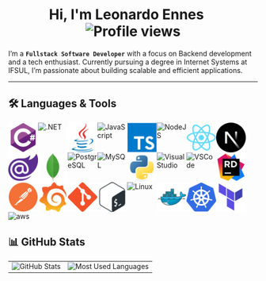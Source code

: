 <h1 align="center">
  Hi, I'm Leonardo Ennes  
  <img >
  &nbsp;&nbsp;
  <img width="100rem" src="https://komarev.com/ghpvc/?username=LeonardoEnnes&color=111111&style=flat-square" alt="Profile views" />
</h1>

I’m a **`Fullstack Software Developer`**  with a focus on Backend development and a tech enthusiast. Currently pursuing a degree in Internet Systems at IFSUL, I’m passionate about building scalable and efficient applications.  

---

## 🛠️ Languages & Tools  

<img align="left" alt="C#" width="60px" src="https://github.com/devicons/devicon/blob/v2.16.0/icons/csharp/csharp-original.svg"/>  
<img align="left" alt=".NET" width="60px" src="https://upload.wikimedia.org/wikipedia/commons/thumb/7/7d/Microsoft_.NET_logo.svg/456px-Microsoft_.NET_logo.svg.png"/>  
<img align="left" alt="Java" width="60px" src="https://github.com/devicons/devicon/blob/master/icons/java/java-original.svg"/>  
<img align="left" alt="JavaScript" width="60px" src="https://cdn.jsdelivr.net/gh/devicons/devicon@latest/icons/javascript/javascript-original.svg"/>  
<img align="left" alt="TypeScript" width="60px" src="https://github.com/devicons/devicon/blob/v2.16.0/icons/typescript/typescript-plain.svg"/>  
<img align="left" alt="NodeJS" width="60px" src="https://cdn.jsdelivr.net/gh/devicons/devicon@latest/icons/nodejs/nodejs-original-wordmark.svg"/>  
<img align="left" alt="React" width="60px" src="https://github.com/devicons/devicon/blob/v2.16.0/icons/react/react-original.svg"/>  
<img align="left" alt="NextJS" width="60px" src="https://github.com/devicons/devicon/blob/v2.16.0/icons/nextjs/nextjs-original.svg"/>  
<img align="left" alt="Blazor" width="60px" src="https://github.com/devicons/devicon/blob/v2.16.0/icons/blazor/blazor-original.svg"/>  
<img align="left" alt="MongoDB" width="60px" src="https://github.com/devicons/devicon/blob/v2.16.0/icons/mongodb/mongodb-original.svg"/>  
<img align="left" alt="PostgreSQL" width="60px" src="https://cdn.jsdelivr.net/gh/devicons/devicon@latest/icons/postgresql/postgresql-original.svg"/>  
<img align="left" alt="MySQL" width="60px" src="https://cdn.jsdelivr.net/gh/devicons/devicon@latest/icons/mysql/mysql-original-wordmark.svg"/>  
<img align="left" alt="Python" width="60px" src="https://github.com/devicons/devicon/blob/v2.16.0/icons/python/python-original.svg"/>  
<img align="left" alt="VisualStudio" width="60px" src="https://cdn.jsdelivr.net/gh/devicons/devicon@latest/icons/visualstudio/visualstudio-original.svg"/>  
<img align="left" alt="VSCode" width="60px" src="https://cdn.jsdelivr.net/gh/devicons/devicon@latest/icons/vscode/vscode-original.svg"/>  
<img align="left" alt="Rider" width="60px" src="https://github.com/devicons/devicon/blob/v2.16.0/icons/rider/rider-original.svg"/>  
<img align="left" alt="Postman" width="60px" src="https://github.com/devicons/devicon/blob/v2.16.0/icons/postman/postman-original.svg"/>  
<img align="left" alt="Grafana" width="60px" src="https://github.com/devicons/devicon/blob/v2.16.0/icons/grafana/grafana-original.svg"/>  
<img align="left" alt="Git" width="60px" src="https://github.com/devicons/devicon/blob/v2.16.0/icons/git/git-original.svg"/>  
<img align="left" alt="Bash" width="60px" src="https://github.com/devicons/devicon/blob/v2.16.0/icons/bash/bash-plain.svg"/>  
<img align="left" alt="Linux" width="60px" src="https://cdn.jsdelivr.net/gh/devicons/devicon@latest/icons/linux/linux-original.svg"/>  
<img align="left" alt="Docker" width="60px" src="https://github.com/devicons/devicon/blob/v2.16.0/icons/docker/docker-original.svg"/>  
<img align="left" alt="Kubernetes" width="60px" src="https://github.com/devicons/devicon/blob/v2.16.0/icons/kubernetes/kubernetes-original.svg"/>  
<img align="left" alt="Terraform" width="60px" src="https://github.com/devicons/devicon/blob/v2.16.0/icons/terraform/terraform-original.svg"/>  
<img align="left" alt="aws" width="60px" src="https://cdn.jsdelivr.net/gh/devicons/devicon@latest/icons/amazonwebservices/amazonwebservices-original-wordmark.svg"/>

<br clear="left"/>  

## 📊 GitHub Stats  

<center>
  <table>
    <tr>
        <td> <img height="180rem" width="500rem" alt="GitHub Stats" src="https://github-readme-stats.vercel.app/api?username=LeonardoEnnes&hide=stars&show_icons=true&theme=shadow_blue&include_all_commits=false"/> </td>
        <td> <img height="180rem" width="500rem" alt="Most Used Languages" src="https://github-readme-stats.vercel.app/api/top-langs/?username=LeonardoEnnes&layout=compact&theme=shadow_blue"/> </td>
    </tr>
  </table>
</center>

